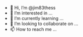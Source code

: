 - 👋 Hi, I’m @jim83thess
- 👀 I’m interested in ...
- 🌱 I’m currently learning ...
- 💞️ I’m looking to collaborate on ...
- 📫 How to reach me ...

<!---
jim83thess/jim83thess is a ✨ special ✨ repository because its `README.md` (this file) appears on your GitHub profile.
You can click the Preview link to take a look at your changes.
--->
